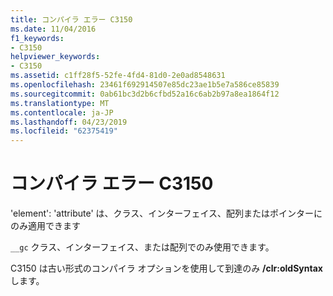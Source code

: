 ```yaml
---
title: コンパイラ エラー C3150
ms.date: 11/04/2016
f1_keywords:
- C3150
helpviewer_keywords:
- C3150
ms.assetid: c1ff28f5-52fe-4fd4-81d0-2e0ad8548631
ms.openlocfilehash: 23461f692914507e85dc23ae1b5e7a586ce85839
ms.sourcegitcommit: 0ab61bc3d2b6cfbd52a16c6ab2b97a8ea1864f12
ms.translationtype: MT
ms.contentlocale: ja-JP
ms.lasthandoff: 04/23/2019
ms.locfileid: "62375419"
---
```

# <a name="compiler-error-c3150"></a>コンパイラ エラー C3150

'element': 'attribute' は、クラス、インターフェイス、配列またはポインターにのみ適用できます

`__gc` クラス、インターフェイス、または配列でのみ使用できます。

C3150 は古い形式のコンパイラ オプションを使用して到達のみ **/clr:oldSyntax**します。
